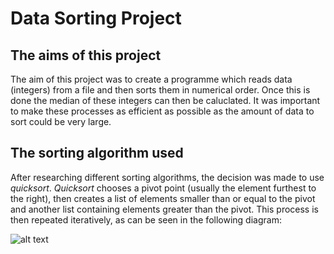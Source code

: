 # Data Sorting Project

## The aims of this project

The aim of this project was to create a programme which reads data (integers) from a file and then sorts them in numerical order. Once this is done the median of these integers can then be caluclated. It was important to make these processes as efficient as possible as the amount of data to sort could be very large.

## The sorting algorithm used

After researching different sorting algorithms, the decision was made to use *quicksort*. *Quicksort* chooses a pivot point (usually the element furthest to the right), then creates a list of elements smaller than or equal to the pivot and another list containing elements greater than the pivot. This process is then repeated iteratively, as can be seen in the following diagram:

![alt text](https://www.crio.do/blog/content/images/size/w2400/2022/01/Quick-Sort-Algorithm-flow.png)
